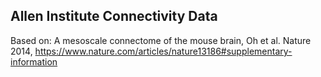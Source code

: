 ## Allen Institute Connectivity Data

Based on: A mesoscale connectome of the mouse brain, Oh et al. Nature 2014, https://www.nature.com/articles/nature13186#supplementary-information
